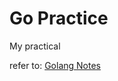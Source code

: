 # Go Practice

My practical

refer to: [Golang Notes](https://kelvinyou-notes.vercel.app/docs/tech-notes/go/)